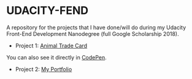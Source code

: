 # UDACITY-FEND
A repository for the projects that I have done/will do during my Udacity Front-End Development Nanodegree (full Google Scholarship 2018).

* Project 1: <a href="https://github.com/dimikara/nanodegree-project1-animal-trade-card" target="_blank">Animal Trade Card</a>

You can also see it directly in <a href="https://codepen.io/dimitraK/full/rprEzy/" target="_blank">CodePen</a>.

* Project 2: <a href="https://github.com/dimikara/My-Portfolio" target="_blank">My Portfolio</a>

